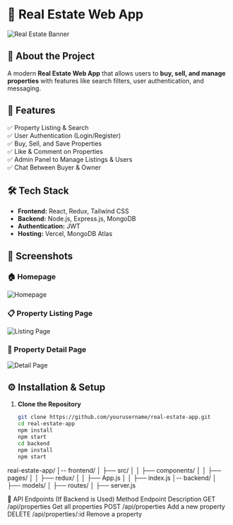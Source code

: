 # 🏡 Real Estate Web App  
![Real Estate Banner](https://your-image-link.com/banner.png)

## 🚀 About the Project  
A modern **Real Estate Web App** that allows users to **buy, sell, and manage properties** with features like search filters, user authentication, and messaging.

## 🎯 Features  
✅ Property Listing & Search  
✅ User Authentication (Login/Register)  
✅ Buy, Sell, and Save Properties  
✅ Like & Comment on Properties  
✅ Admin Panel to Manage Listings & Users  
✅ Chat Between Buyer & Owner  

## 🛠 Tech Stack  
- **Frontend:** React, Redux, Tailwind CSS  
- **Backend:** Node.js, Express.js, MongoDB  
- **Authentication:** JWT  
- **Hosting:** Vercel, MongoDB Atlas  

## 📸 Screenshots  
### **🏠 Homepage**  
![Homepage](https://your-image-link.com/homepage.png)  

### **📋 Property Listing Page**  
![Listing Page](https://your-image-link.com/listing.png)  

### **📄 Property Detail Page**  
![Detail Page](https://your-image-link.com/detail.png)  

## ⚙️ Installation & Setup  

1. **Clone the Repository**  
   ```bash
   git clone https://github.com/yourusername/real-estate-app.git
   cd real-estate-app
   npm install
   npm start
   cd backend
   npm install
   npm start
   
real-estate-app/
│-- frontend/
│   ├── src/
│   │   ├── components/
│   │   ├── pages/
│   │   ├── redux/
│   │   ├── App.js
│   │   ├── index.js
│-- backend/
│   ├── models/
│   ├── routes/
│   ├── server.js


  📌 API Endpoints (If Backend is Used)
Method	Endpoint	Description
GET	/api/properties	Get all properties
POST	/api/properties	Add a new property
DELETE	/api/properties/:id	Remove a property





